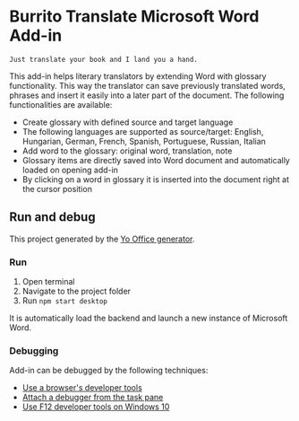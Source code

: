 # Burrito Translate Microsoft Word Add-in

`Just translate your book and I land you a hand.`

This add-in helps literary translators by extending Word with glossary functionality. This way the translator can save previously translated words, phrases and insert it easily into a later part of the document.
The following functionalities are available:

* Create glossary with defined source and target language
* The following languages are supported as source/target: English, Hungarian, German, French, Spanish, Portuguese, Russian, Italian
* Add word to the glossary: original word, translation, note
* Glossary items are directly saved into Word document and automatically loaded on opening add-in
* By clicking on a word in glossary it is inserted into the document right at the cursor position

## Run and debug

This project generated by the [Yo Office generator](https://github.com/OfficeDev/generator-office). 

### Run

1. Open terminal
2. Navigate to the project folder
3. Run `npm start desktop`

It is automatically load the backend and launch a new instance of Microsoft Word.

### Debugging

Add-in can be debugged by the following techniques:

- [Use a browser's developer tools](https://docs.microsoft.com/office/dev/add-ins/testing/debug-add-ins-in-office-online)
- [Attach a debugger from the task pane](https://docs.microsoft.com/office/dev/add-ins/testing/attach-debugger-from-task-pane)
- [Use F12 developer tools on Windows 10](https://docs.microsoft.com/office/dev/add-ins/testing/debug-add-ins-using-f12-developer-tools-on-windows-10)
